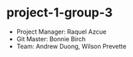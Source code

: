 # project-1-group-3

* Project Manager: Raquel Azcue
* Git Master: Bonnie Birch
* Team: Andrew Duong, Wilson Prevette
